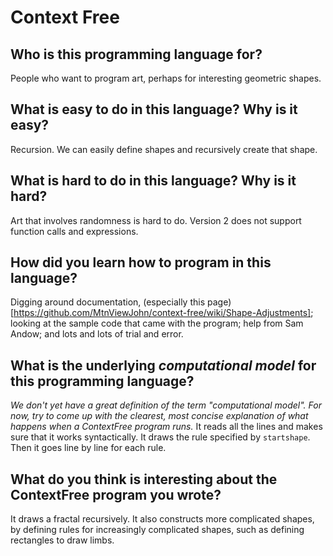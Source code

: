 # Context Free

##  Who is this programming language for?
People who want to program art, perhaps for interesting geometric shapes.

## What is easy to do in this language? Why is it easy?
Recursion. We can easily define shapes and recursively create that shape.

## What is hard to do in this language? Why is it hard?
Art that involves randomness is hard to do. Version 2 does not support 
function calls and expressions.

## How did you learn how to program in this language?
Digging around documentation, (especially this page)
[https://github.com/MtnViewJohn/context-free/wiki/Shape-Adjustments]; looking 
at the sample code that came with the program; help from Sam Andow; and lots 
and lots of trial and error.

## What is the underlying _computational model_ for this programming language? 
_We don't yet have a great definition of the term "computational model". 
For now, try to come up with the clearest, most concise explanation of what 
happens when a ContextFree program runs._
It reads all the lines and makes sure that it works syntactically.
It draws the rule specified by `startshape`. Then it goes line by line
for each rule.


## What do you think is interesting about the ContextFree program you wrote?
It draws a fractal recursively. It also constructs more complicated shapes,
by defining rules for increasingly complicated shapes, such as defining
rectangles to draw limbs.

